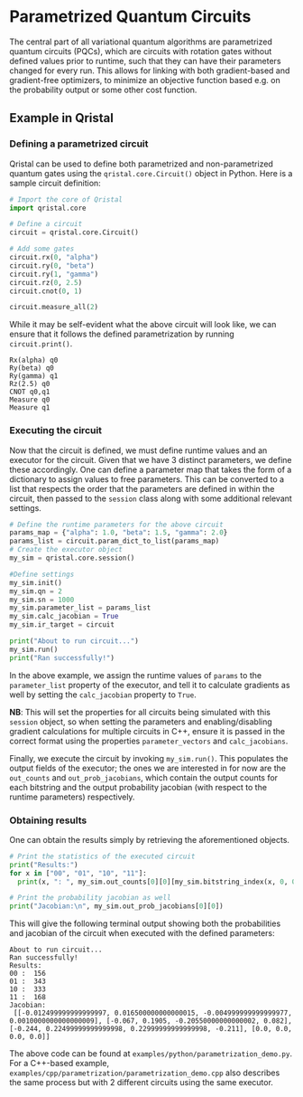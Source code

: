 # Parametrized Quantum Circuits

The central part of all variational quantum algorithms are parametrized quantum circuits (PQCs), which are circuits with rotation gates without defined values prior to runtime, such that they can have their parameters changed for every run. This allows for linking with both gradient-based and gradient-free optimizers, to minimize an objective function based e.g. on the probability output or some other cost function.

## Example in Qristal

### Defining a parametrized circuit

Qristal can be used to define both parametrized and non-parametrized quantum gates using the `qristal.core.Circuit()` object in Python. Here is a sample circuit definition:

```python
# Import the core of Qristal
import qristal.core

# Define a circuit
circuit = qristal.core.Circuit()

# Add some gates
circuit.rx(0, "alpha")
circuit.ry(0, "beta")
circuit.ry(1, "gamma")
circuit.rz(0, 2.5)
circuit.cnot(0, 1)

circuit.measure_all(2)
```

While it may be self-evident what the above circuit will look like, we can ensure that it follows the defined parametrization by running `circuit.print()`.

```
Rx(alpha) q0
Ry(beta) q0
Ry(gamma) q1
Rz(2.5) q0
CNOT q0,q1
Measure q0
Measure q1
```

### Executing the circuit

Now that the circuit is defined, we must define runtime values and an executor for the circuit. Given that we have 3 distinct parameters, we define these accordingly. One can define a parameter map that takes the form of a dictionary to assign values to free parameters. This can be converted to a list that respects the order that the parameters are defined in within the circuit, then passed to the `session` class along with some additional relevant settings.

```python
# Define the runtime parameters for the above circuit
params_map = {"alpha": 1.0, "beta": 1.5, "gamma": 2.0}
params_list = circuit.param_dict_to_list(params_map)
# Create the executor object
my_sim = qristal.core.session()

#Define settings
my_sim.init()
my_sim.qn = 2
my_sim.sn = 1000
my_sim.parameter_list = params_list
my_sim.calc_jacobian = True
my_sim.ir_target = circuit

print("About to run circuit...")
my_sim.run()
print("Ran successfully!")
```

In the above example, we assign the runtime values of `params` to the `parameter_list` property of the executor, and tell it to calculate gradients as well by setting the `calc_jacobian` property to `True`.

**NB**: This will set the properties for all circuits being simulated with this `session` object, so when setting the parameters and enabling/disabling gradient calculations for multiple circuits in C++, ensure it is passed in the correct format using the properties `parameter_vectors` and `calc_jacobians`.

Finally, we execute the circuit by invoking `my_sim.run()`. This populates the output fields of the executor; the ones we are interested in for now are the `out_counts` and `out_prob_jacobians`, which contain the output counts for each bitstring and the output probability jacobian (with respect to the runtime parameters) respectively.

### Obtaining results

One can obtain the results simply by retrieving the aforementioned objects.

```python
# Print the statistics of the executed circuit
print("Results:")
for x in ["00", "01", "10", "11"]:
  print(x, ": ", my_sim.out_counts[0][0][my_sim.bitstring_index(x, 0, 0)])

# Print the probability jacobian as well
print("Jacobian:\n", my_sim.out_prob_jacobians[0][0])
```

This will give the following terminal output showing both the probabilities and jacobian of the circuit when executed with the defined parameters:


    About to run circuit...
    Ran successfully!
    Results:
    00 :  156
    01 :  343
    10 :  333
    11 :  168
    Jacobian:
     [[-0.012499999999999997, 0.016500000000000015, -0.004999999999999977, 0.0010000000000000009], [-0.067, 0.1905, -0.20550000000000002, 0.082], [-0.244, 0.22499999999999998, 0.22999999999999998, -0.211], [0.0, 0.0, 0.0, 0.0]]


The above code can be found at `examples/python/parametrization_demo.py`. For a C++-based example, `examples/cpp/parametrization/parametrization_demo.cpp` also describes the same process but with 2 different circuits using the same executor.
